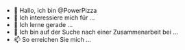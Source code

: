 - 👋 Hallo, ich bin @PowerPizza
- 👀 Ich interessiere mich für ...
- 🌱 Ich lerne gerade ...
- 💞️ Ich bin auf der Suche nach einer Zusammenarbeit bei ...
- 📫 So erreichen Sie mich ...

<!---
Pizzakaufen/Pizzakaufen is a ✨ special ✨ repository because its `README.md` (this file) appears on your GitHub profile.
You can click the Preview link to take a look at your changes.
--->
